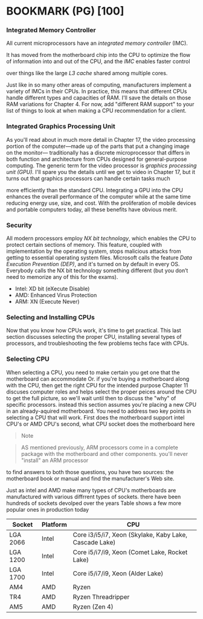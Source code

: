<h1>BOOKMARK (PG) [100]</h1>

<h3>Integrated Memory Controller</h3>

<p>All current microprocessors have an <em>integrated memory controller</em> (IMC).</p>

<p>It has moved from the motherboard chip into the CPU to optimize the flow of information into and out of the CPU, and the <em>IMC</em> enables faster control</p>

<p>over things like the large <em>L3 cache</em> shared among multiple cores.</p>

<p>Just like in so many other areas of computing, manufacturers implement a variety of IMCs in their CPUs. In practice, this means that different CPUs handle different types and capacities of RAM. I'll save the details on those RAM variations for Chapter 4. For now, add "different RAM support" to your list of things to look at when making a CPU recommendation for a client.</p>

<h3>Integrated Graphics Processing Unit</h3>

<p>As you'll read about in much more detail in Chapter 17, the video processing portion of the computer—made up of the parts that put a changing image on the monitor— traditionally has a discrete microprocessor that differs in both function and architecture from CPUs designed for general-purpose computing. The generic term for the video processor is <em>graphics processing unit (GPU).</em> I'll spare you the details until we get to video in Chapter 17, but it turns out that graphics processors can handle certain tasks much </p>

<p>more efficiently than the standard CPU. Integrating a GPU into the CPU enhances the overall performance of the computer while at the same time reducing energy use, size, and cost. With the proliferation of mobile devices and portable computers today, all these benefits have obvious merit.</p>
<h3>Security</h3> 

<p>All modern processors employ <em>NX bit technology</em>, which enables the CPU to protect certain sections of memory. This feature, coupled with implementation by the operating system, stops malicious attacks from getting to essential operating system files. Microsoft calls the feature <em>Data Execution Prevention (DEP)</em>, and it's turned on by default in every OS. Everybody calls the NX bit technology something different (but you don’t need to memorize any of this for the exams).</p>

<ul> 
  <li>Intel: XD bit (eXecute Disable)
  </li> <li>AMD: Enhanced Virus Protection</li> 
  <li>ARM: XN (Execute Never)</li> </ul>
  
<h3>Selecting and Installing CPUs</h3>

<p>Now that you know how CPUs work, it's time to get practical. This last section discusses selecting the proper CPU, installing several types of processors, and troubleshooting the few problems techs face with CPUs.</p>

<h3>Selecting CPU</h3>

<p>When selecting a CPU, you need to make certain you get one that the motherboard can accommodate Or. if you're buying a motherboard along with the CPU, then get the right CPU
for the intended purpose Chapter 11 discuses computer roles and helps select the proper peices around the CPU to get the full picture, so we'll wait until then to discuss the "why" of specific processors. instead this section assumes you're placing a new CPU in an already-aquired motherboard. You need to address two key points in selecting a CPU
that will work. First does the motherboard support intel CPU's or AMD CPU's second, what CPU socket does the motherboard here</p>

> Note

> AS mentioned previously, ARM processors come in a complete package with the motherboard and other components. you'll never "install" an ARM processor

<p>to find answers to both those questions, you have two sources: the motherboard book or manual and find the manufacturer's Web site. </p>

<p>Just as intel and AMD make many types of CPU's motherboards are manufactured with various diffrrent types of sockets. there have been hundreds of sockets devolped over the years Table shows a few more popular ones in production today</p>

| Socket   | Platform | CPU                                                                 |
|----------|----------|----------------------------------------------------------------------|
| LGA 2066 | Intel    | Core i3/i5/i7, Xeon (Skylake, Kaby Lake, Cascade Lake)               |
| LGA 1200 | Intel    | Core i5/i7/i9, Xeon (Comet Lake, Rocket Lake)                        |
| LGA 1700 | Intel    | Core i5/i7/i9, Xeon (Alder Lake)                                     |
| AM4      | AMD      | Ryzen                                                                |
| TR4      | AMD      | Ryzen Threadripper                                                   |
| AM5      | AMD      | Ryzen (Zen 4)                                                        |


